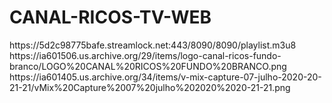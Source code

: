 # CANAL-RICOS-TV-WEB

<item>
<title>[COLOR silver][B] CANAL RICOS [/COLOR][/B][COLOR yellow] WEB TV [B][/COLOR][/B]</title>
<link>https://5d2c98775bafe.streamlock.net:443/8090/8090/playlist.m3u8</link>
<thumbnail>https://ia601506.us.archive.org/29/items/logo-canal-ricos-fundo-branco/LOGO%20CANAL%20RICOS%20FUNDO%20BRANCO.png</thumbnail>
<fanart>https://ia601405.us.archive.org/34/items/v-mix-capture-07-julho-2020-20-21-21/vMix%20Capture%2007%20julho%202020%2020-21-21.png</fanart>
<info></info>
</item>

